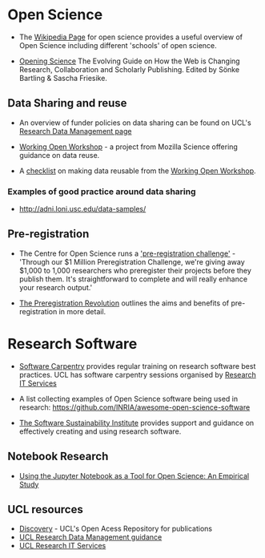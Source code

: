 # Open Science

* The [Wikipedia Page](https://en.wikipedia.org/wiki/Open_science) for open science provides a useful overview of Open Science including different 'schools' of open science.  

* [Opening Science](http://book.openingscience.org/) The Evolving Guide on How the Web is Changing Research, Collaboration and Scholarly Publishing. Edited by Sönke Bartling & Sascha Friesike.

## Data Sharing and reuse

* An overview of funder policies on data sharing can be found on UCL's [Research Data Management page](http://www.ucl.ac.uk/library/research-support/research-data/policies/research-councils)

* [Working Open Workshop](http://mozillascience.github.io/working-open-workshop/) - a project from Mozilla Science offering guidance on data reuse. 

* A [checklist](http://mozillascience.github.io/checklist) on making data reusable from the [Working Open Workshop](http://mozillascience.github.io/working-open-workshop/). 

### Examples of good practice around data sharing
- http://adni.loni.usc.edu/data-samples/


## Pre-registration

- The Centre for Open Science runs a ['pre-registration challenge'](https://cos.io/prereg) - 'Through our $1 Million Preregistration Challenge, we're giving away $1,000 to 1,000 researchers who preregister their projects before they publish them. It's straightforward to complete and will really enhance your research output.' 

- [The Preregistration Revolution](https://dx.doi.org/10.17605/OSF.IO/2DXU5) outlines the aims and benefits of pre-registration in more detail. 

# Research Software

- [Software Carpentry](https://software-carpentry.org/) provides regular training on research software best practices. UCL has software carpentry sessions organised by [Research IT Services](http://www.ucl.ac.uk/isd/services/research-it/training)

- A list collecting examples of Open Science software being used in research: <https://github.com/INRIA/awesome-open-science-software>

- [The Software Sustainability Institute](https://www.software.ac.uk/) provides support and guidance on effectively creating and using research software. 

## Notebook Research 

- [Using the Jupyter Notebook as a Tool for Open Science: An Empirical Study](http://ieeexplore.ieee.org/abstract/document/7991618/)


## UCL resources
- [Discovery](discovery.ucl.ac.uk) - UCL's Open Acess Repository for publications 
- [UCL Research Data Management guidance](http://www.ucl.ac.uk/library/research-support/research-data)
- [UCL Research IT Services](https://www.ucl.ac.uk/isd/services/research-it) 

